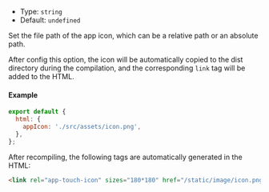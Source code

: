 - Type: `string`
- Default: `undefined`

Set the file path of the app icon, which can be a relative path or an absolute path.

After config this option, the icon will be automatically copied to the dist directory during the compilation, and the corresponding `link` tag will be added to the HTML.

#### Example

```js
export default {
  html: {
    appIcon: './src/assets/icon.png',
  },
};
```

After recompiling, the following tags are automatically generated in the HTML:

```html
<link rel="app-touch-icon" sizes="180*180" href="/static/image/icon.png" />
```
